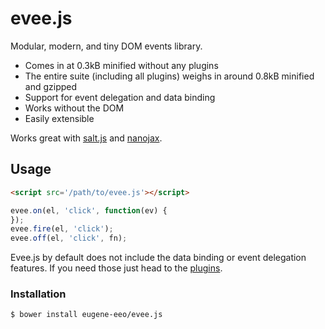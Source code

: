 # evee.js

Modular, modern, and tiny DOM events library.

 - Comes in at 0.3kB minified without any plugins
 - The entire suite (including all plugins) weighs
   in around 0.8kB minified and gzipped
 - Support for event delegation and data binding
 - Works without the DOM
 - Easily extensible

Works great with [salt.js](https://github.com/james2doyle/saltjs)
and [nanojax](https://github.com/yanatan16/nanoajax).

## Usage

```html
<script src='/path/to/evee.js'></script>
```

```js
evee.on(el, 'click', function(ev) {
});
evee.fire(el, 'click');
evee.off(el, 'click', fn);
```

Evee.js by default does not include the data binding
or event delegation features. If you need those just
head to the [plugins](https://github.com/eugene-eeo/evee.js/tree/master/plugins).

### Installation

```sh
$ bower install eugene-eeo/evee.js
```
